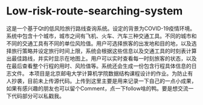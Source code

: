 # Low-risk-route-searching-system
这是一个基于Qt的低风险旅行路线查询系统。设定的背景为COVID-19疫情环境。系统中包含十个城市，城市之间有飞机、火车、汽车三种交通工具。不同的城市和不同的交通工具有不同的单位风险值。用户可选择旅客的出发地和目的地，以及选择旅行策略并设定旅行时间上限，系统会根据这些信息以及交通工具的时刻表计算出最佳路线，并实时显示在地图上。用户可以实时查看每一时刻旅客的状态，以及在最后查看整个行程的用时、风险值等。系统还会生成一份包含行程具体信息的日志文件。
本项目是北京邮电大学计算机学院数据结构课程设计的作业。为防止有人抄袭，目前未上传源代码。上传到这里主要是用来记录一下自己的一点小成果，如果有感兴趣的朋友也可以留个Comment，点一下follow啥的鸭。要是想交流一下代码部分可以私戳我。
